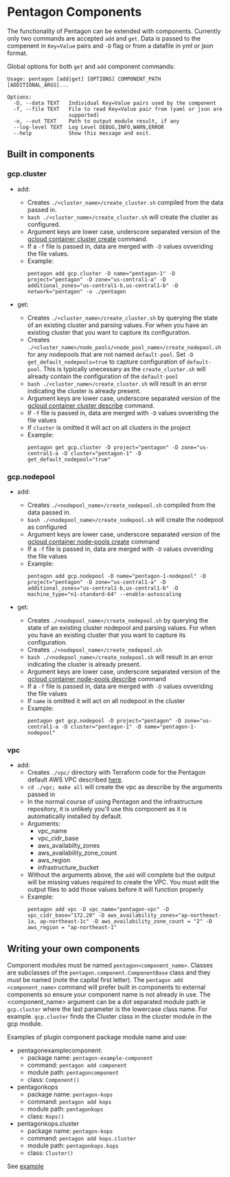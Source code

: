# Pentagon Components

The functionality of Pentagon can be extended with components. Currently only two commands are accepted `add` and `get`. Data is passed to the compenent in `Key=Value` pairs and `-D` flag or from a datafile in yml or json format.

Global options for both `get` and `add` component commands:

```
Usage: pentagon [add|get] [OPTIONS] COMPONENT_PATH [ADDITIONAL_ARGS]...

Options:
  -D, --data TEXT   Individual Key=Value pairs used by the component
  -f, --file TEXT   File to read Key=Value pair from (yaml or json are
                    supported)
  -o, --out TEXT    Path to output module result, if any
  --log-level TEXT  Log Level DEBUG,INFO,WARN,ERROR
  --help            Show this message and exit.
```

## Built in components

### gcp.cluster

- add: 
    - Creates `./<cluster_name>/create_cluster.sh` compiled from the data passed in.
    - `bash ./<cluster_name>/create_cluster.sh` will create the cluster as configured.
    - Argument keys are lower case, underscore separated version of the [gcloud container cluster create](https://cloud.google.com/sdk/gcloud/reference/beta/container/clusters/create) command.
    - If a `-f` file is passed in, data are merged with `-D` values ovveriding the file values.
    - Example: 
        ```
        pentagon add gcp.cluster -D name="pentagon-1" -D project="pentagon" -D zone="us-central1-a" -D additional_zones="us-central1-b,us-central1-b" -D network="pentagon" -o ./pentagon
        ```

- get: 
    - Creates `./<cluster_name>/create_cluster.sh` by querying the state of an existing cluster and parsing values. For when you have an existing cluster that you want to capture its configuration.
    - Creates `./<cluster_name>/node_pools/<node_pool_name>/create_nodepool.sh` for any nodepools that are not named `default-pool`. Set `-D get_default_nodepools=true` to capture configuration of `default-pool`. This is typically unecessary as the `create_cluster.sh` will already contain the configuration of the `default-pool`
    - `bash ./<cluster_name>/create_cluster.sh` will result in an error indicating the cluster is already present.
    - Argument keys are lower case, underscore separated version of the [gcloud container cluster describe](https://cloud.google.com/sdk/gcloud/reference/beta/container/node-pools/describe) command.
    - If `-f` file is passed in, data are merged with `-D` values ovveriding the file values
    - If `cluster` is omitted it will act on all clusters in the project
    - Example: 
      ```
      pentagon get gcp.cluster -D project="pentagon" -D zone="us-central1-a -D cluster="pentagon-1" -D get_default_nodepool="true"
      ```

### gcp.nodepool

- add:
    - Creates `./<nodepool_name>/create_nodepool.sh` compiled from the data passed in.
    - `bash ./<nodepool_name>/create_nodepool.sh` will create the nodepool as configured
    - Argument keys are lower case, underscore separated version of the [gcloud container node-pools create](https://cloud.google.com/sdk/gcloud/reference/beta/container/node-pools/create) command
    - If a `-f` file is passed in, data are merged with `-D` values ovveriding the file values
    - Example: 
      ```
      pentagon add gcp.nodepool -D name="pentagon-1-nodepool" -D project="pentagon" -D zone="us-central1-a" -D additional_zones="us-central1-b,us-central1-b" -D machine_type="n1-standard-64" --enable-autoscaling
      ```

- get: 
    - Creates `./<nodepool_name>/create_nodepool.sh` by querying the state of an existing cluster nodepool and parsing values. For when you have an existing cluster that you want to capture its configuration.
    - Creates `./<nodepool_name>/create_nodepool.sh` 
    - `bash ./<nodepool_name>/create_nodepool.sh` will result in an error indicating the cluster is already present.
    - Argument keys are lower case, underscore separated version of the [gcloud container node-pools describe](https://cloud.google.com/sdk/gcloud/reference/beta/container/node-pools/describe) command
    - If a `-f` file is passed in, data are merged with `-D` values ovveriding the file values
    - If `name` is omitted it will act on all nodepool in the cluster
    - Example:
        ```
        pentagon get gcp.nodepool -D project="pentagon" -D zone="us-central1-a -D cluster="pentagon-1" -D name="pentagon-1-nodepool"
        ```


### vpc

- add: 
    - Creates `./vpc/` directory with Terraform code for the Pentagon default AWS VPC described [here](#network).
    - `cd ./vpc; make all` will create the vpc as describe by the arguments passed in
    - In the normal course of using Pentagon and the infrastructure repository, it is unlikely you'll use this component as it is automatically installed by default.
    - Arguments:
        - vpc_name
        - vpc_cidr_base
        - aws_availabilty_zones
        - aws_availability_zone_count
        - aws_region
        - infrastructure_bucket
    - Without the arguments above, the `add` will complete but the output will be missing values required to create the VPC. You must edit the output files to add those values before it will function properly
    - Example:
        ```
        pentagon add vpc -D vpc_name="pentagon-vpc" -D vpc_cidr_base="172.20" -D aws_availability_zones="ap-northeast-1a, ap-northeast-1c" -D aws_availability_zone_count = "2" -D aws_region = "ap-northeast-1"
        ```
        
## Writing your own components

Component modules must be named `pentagon<component_name>`. Classes are subclasses of the `pentagon.component.ComponentBase` class and they must be named <Component> (note the capital first letter).  The `pentagon add <component_name>` command will prefer built in components to external components so ensure your component name is not already in use. The <component_name> argument can be a dot separated module path ie `gcp.cluster` where the last parameter is the lowercase class name. For example. `gcp.cluster` finds the Cluster class in the cluster module in the gcp module.

Examples of plugin component package module name and use:
- pentagonexamplecomponent:
    *  package name: `pentagon-example-component`
    *  command: `pentagon add component`
    *  module path: `pentagoncomponent`
    *  class: `Component()`
- pentagonkops
    *  package name: `pentagon-kops`
    *  command: `pentagon add kops`
    *  module path: `pentagonkops`
    *  class: `Kops()`
- pentagonkops.cluster
    *  package name: `pentagon-kops`
    *  command: `pentagon add kops.cluster`
    *  module path:  `pentagonkops.kops`
    *  class: `Cluster()`
    

See [example](/example-component) 



